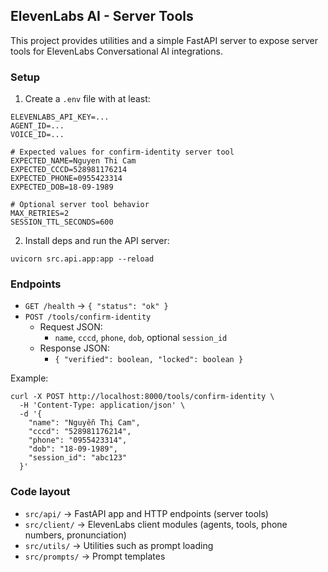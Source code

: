 ## ElevenLabs AI - Server Tools

This project provides utilities and a simple FastAPI server to expose server tools for ElevenLabs Conversational AI integrations.

### Setup

1. Create a `.env` file with at least:

```
ELEVENLABS_API_KEY=...
AGENT_ID=...
VOICE_ID=...

# Expected values for confirm-identity server tool
EXPECTED_NAME=Nguyen Thi Cam
EXPECTED_CCCD=528981176214
EXPECTED_PHONE=0955423314
EXPECTED_DOB=18-09-1989

# Optional server tool behavior
MAX_RETRIES=2
SESSION_TTL_SECONDS=600
```

2. Install deps and run the API server:

```
uvicorn src.api.app:app --reload
```

### Endpoints

- `GET /health` → `{ "status": "ok" }`
- `POST /tools/confirm-identity`
  - Request JSON:
    - `name`, `cccd`, `phone`, `dob`, optional `session_id`
  - Response JSON:
    - `{ "verified": boolean, "locked": boolean }`

Example:

```
curl -X POST http://localhost:8000/tools/confirm-identity \
  -H 'Content-Type: application/json' \
  -d '{
    "name": "Nguyễn Thị Cam",
    "cccd": "528981176214",
    "phone": "0955423314",
    "dob": "18-09-1989",
    "session_id": "abc123"
  }'
```

### Code layout

- `src/api/` → FastAPI app and HTTP endpoints (server tools)
- `src/client/` → ElevenLabs client modules (agents, tools, phone numbers, pronunciation)
- `src/utils/` → Utilities such as prompt loading
- `src/prompts/` → Prompt templates
